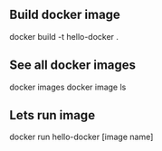 ## Build docker image

docker build -t hello-docker .

## See all docker images

docker images
docker image ls

## Lets run image

docker run hello-docker [image name]
